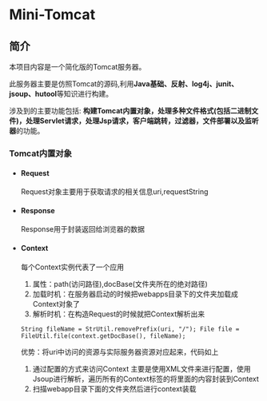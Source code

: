 # Mini-Tomcat
## 简介
本项目内容是一个简化版的Tomcat服务器。

此服务器主要是仿照Tomcat的源码,利用**Java基础、反射、log4j、junit、jsoup、hutool**等知识进行构建。

涉及到的主要功能包括:
    **构建Tomcat内置对象，处理多种文件格式(包括二进制文件)，处理Servlet请求，处理Jsp请求，客户端跳转，过滤器，文件部署以及监听器**的功能。

### Tomcat内置对象
   - #### Request
      Request对象主要用于获取请求的相关信息uri,requestString   
   - #### Response
        Response用于封装返回给浏览器的数据
   - #### Context
        每个Context实例代表了一个应用
        1. 属性：path(访问路径),docBase(文件夹所在的绝对路径)
        2. 加载时机：在服务器启动的时候把webapps目录下的文件夹加载成Context对象了
        3. 解析时机：在构造Request的时候就把Context解析出来
        
        `
            String fileName = StrUtil.removePrefix(uri, "/");
            File file = FileUtil.file(context.getDocBase(), fileName);
        `
        
        优势：将uri中访问的资源与实际服务器资源对应起来，代码如上
        1. 通过配置的方式来访问Context
            主要是使用XML文件来进行配置，使用Jsoup进行解析，遍历所有的Context标签的将里面的内容封装到Context
        2. 扫描webapp目录下面的文件夹然后进行context装载
         
   
